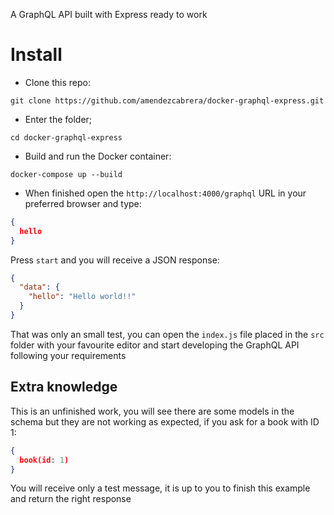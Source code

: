 A GraphQL API built with Express ready to work

# Install
* Clone this repo:

``git clone https://github.com/amendezcabrera/docker-graphql-express.git``
* Enter the folder;

``cd docker-graphql-express``

* Build and run the Docker container:

``docker-compose up --build``

* When finished open the `http://localhost:4000/graphql` URL in your preferred browser and type:

```json
{
  hello
}
```

Press `start` and you will receive a JSON response:
```json
{
  "data": {
    "hello": "Hello world!!"
  }
}
```

That was only an small test, you can open the `index.js` file placed in the `src` folder with your favourite editor and start developing the GraphQL API following your requirements

## Extra knowledge

This is an unfinished work, you will see there are some models in the schema but they are not working as expected, if you ask for a book with ID 1:

```json
{
  book(id: 1)
}
```

You will receive only a test message, it is up to you to finish this example and return the right response